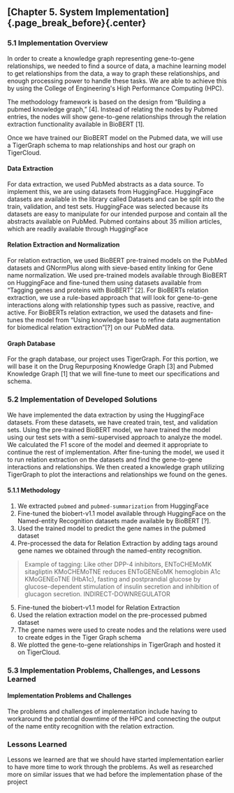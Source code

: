 
## [Chapter 5. System Implementation]{.page_break_before}{.center}
### 5.1	Implementation Overview

In order to create a knowledge graph representing gene-to-gene relationships, we needed to find a source of data, a machine learning model to get relationships from the data, a way to graph these relationships, and enough processing power to handle these tasks. We are able to achieve this by using the College of Engineering's High Performance Computing (HPC).

The methodology framework is based on the design from “Building a pubmed knowledge graph,” [4]. Instead of relating the nodes by Pubmed entries, the nodes will show gene-to-gene relationships through the relation extraction functionality available in BioBERT [1].

Once we have trained our BioBERT model on the Pubmed data, we will use a TigerGraph schema to map relationships and host our graph on TigerCloud.

#### Data Extraction
For data extraction, we used PubMed abstracts as a data source. To implement this, we are using datasets from HuggingFace. HuggingFace datasets are available in the library called Datasets and can be split into the train, validation, and test sets. HuggingFace was selected because its datasets are easy to manipulate for our intended purpose and contain all the abstracts available on PubMed. Pubmed contains about 35 million articles, which are readily available through HuggingFace

#### Relation Extraction and Normalization
For relation extraction, we used BioBERT pre-trained models on the PubMed datasets and GNormPlus along with sieve-based entity linking for Gene name normalization. We used pre-trained models available through BioBERT on HuggingFace and fine-tuned them using datasets available from “Tagging genes and proteins with BioBERT” [2]. For BioBERTs relation extraction, we use a rule-based approach that will look for gene-to-gene interactions along with relationship types such as passive, reactive, and active. For BioBERTs relation extraction, we used the datasets and fine-tunes the model from “Using knowledge base to refine data augmentation for biomedical relation extraction”[?] on our PubMed data.

#### Graph Database
For the graph database, our project uses TigerGraph. For this portion, we will base it on the Drug Repurposing Knowledge Graph [3] and Pubmed Knowledge Graph [1] that we will fine-tune to meet our specifications and schema. 


### 5.2 Implementation of Developed Solutions

We have implemented the data extraction by using the HuggingFace datasets. From these datasets, we have created train, test, and validation sets. Using the pre-trained BioBERT model, we have trained the model using our test sets with a semi-supervised approach to analyze the model. We calculated the F1 score of the model and deemed it appropriate to continue the rest of implementation. After fine-tuning the model, we used it to run relation extraction on the datasets and find the gene-to-gene interactions and relationships. We then created a knowledge graph utilizing TigerGraph to plot the interactions and relationships we found on the genes. 

#### 5.1.1 Methodology
1. We extracted `pubmed` and `pubmed-summarization` from HuggingFace
2. Fine-tuned the biobert-v1.1 model available through HuggingFace on the Named-entity Recognition datasets made available by BioBERT [?].
3. Used the trained model to predict the gene names in the pubmed dataset
4. Pre-processed the data for Relation Extraction by adding tags around gene names we obtained through the named-entity recognition.

> Example of tagging:
>Like other DPP-4 inhibitors, ENToCHEMoMK sitagliptin KMoCHEMoTNE reduces ENToGENEoMK hemoglobin A1c KMoGENEoTNE (HbA1c), fasting and postprandial glucose by glucose-dependent stimulation of insulin secretion and inhibition of glucagon secretion.	INDIRECT-DOWNREGULATOR

5. Fine-tuned the biobert-v1.1 model for Relation Extraction
6. Used the relation extraction model on the pre-processed pubmed dataset
7. The gene names were used to create nodes and the relations were used to create edges in the Tiger Graph schema
8. We plotted the gene-to-gene relationships in TigerGraph and hosted it on TigerCloud.


### 5.3 Implementation Problems, Challenges, and Lessons Learned

#### Implementation Problems and Challenges
The problems and challenges of implementation include having to workaround the potential downtime of the HPC and connecting the output of the name entity recognition with the relation extraction. 

### Lessons Learned
Lessons we learned are that we should have started implementation earlier to have more time to work through the problems. As well as researched more on similar issues that we had before the implementation phase of the project
